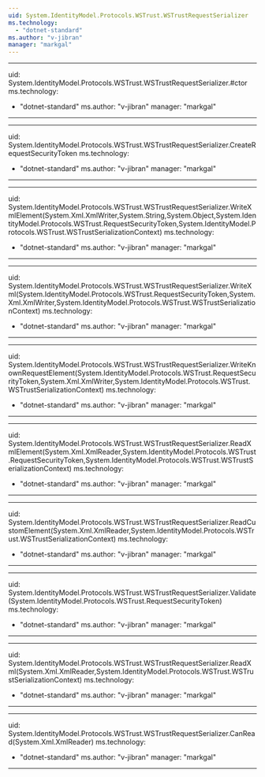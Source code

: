 ```yaml
---
uid: System.IdentityModel.Protocols.WSTrust.WSTrustRequestSerializer
ms.technology: 
  - "dotnet-standard"
ms.author: "v-jibran"
manager: "markgal"
---
```


---
uid: System.IdentityModel.Protocols.WSTrust.WSTrustRequestSerializer.#ctor
ms.technology: 
  - "dotnet-standard"
ms.author: "v-jibran"
manager: "markgal"
---

---
uid: System.IdentityModel.Protocols.WSTrust.WSTrustRequestSerializer.CreateRequestSecurityToken
ms.technology: 
  - "dotnet-standard"
ms.author: "v-jibran"
manager: "markgal"
---

---
uid: System.IdentityModel.Protocols.WSTrust.WSTrustRequestSerializer.WriteXmlElement(System.Xml.XmlWriter,System.String,System.Object,System.IdentityModel.Protocols.WSTrust.RequestSecurityToken,System.IdentityModel.Protocols.WSTrust.WSTrustSerializationContext)
ms.technology: 
  - "dotnet-standard"
ms.author: "v-jibran"
manager: "markgal"
---

---
uid: System.IdentityModel.Protocols.WSTrust.WSTrustRequestSerializer.WriteXml(System.IdentityModel.Protocols.WSTrust.RequestSecurityToken,System.Xml.XmlWriter,System.IdentityModel.Protocols.WSTrust.WSTrustSerializationContext)
ms.technology: 
  - "dotnet-standard"
ms.author: "v-jibran"
manager: "markgal"
---

---
uid: System.IdentityModel.Protocols.WSTrust.WSTrustRequestSerializer.WriteKnownRequestElement(System.IdentityModel.Protocols.WSTrust.RequestSecurityToken,System.Xml.XmlWriter,System.IdentityModel.Protocols.WSTrust.WSTrustSerializationContext)
ms.technology: 
  - "dotnet-standard"
ms.author: "v-jibran"
manager: "markgal"
---

---
uid: System.IdentityModel.Protocols.WSTrust.WSTrustRequestSerializer.ReadXmlElement(System.Xml.XmlReader,System.IdentityModel.Protocols.WSTrust.RequestSecurityToken,System.IdentityModel.Protocols.WSTrust.WSTrustSerializationContext)
ms.technology: 
  - "dotnet-standard"
ms.author: "v-jibran"
manager: "markgal"
---

---
uid: System.IdentityModel.Protocols.WSTrust.WSTrustRequestSerializer.ReadCustomElement(System.Xml.XmlReader,System.IdentityModel.Protocols.WSTrust.WSTrustSerializationContext)
ms.technology: 
  - "dotnet-standard"
ms.author: "v-jibran"
manager: "markgal"
---

---
uid: System.IdentityModel.Protocols.WSTrust.WSTrustRequestSerializer.Validate(System.IdentityModel.Protocols.WSTrust.RequestSecurityToken)
ms.technology: 
  - "dotnet-standard"
ms.author: "v-jibran"
manager: "markgal"
---

---
uid: System.IdentityModel.Protocols.WSTrust.WSTrustRequestSerializer.ReadXml(System.Xml.XmlReader,System.IdentityModel.Protocols.WSTrust.WSTrustSerializationContext)
ms.technology: 
  - "dotnet-standard"
ms.author: "v-jibran"
manager: "markgal"
---

---
uid: System.IdentityModel.Protocols.WSTrust.WSTrustRequestSerializer.CanRead(System.Xml.XmlReader)
ms.technology: 
  - "dotnet-standard"
ms.author: "v-jibran"
manager: "markgal"
---
